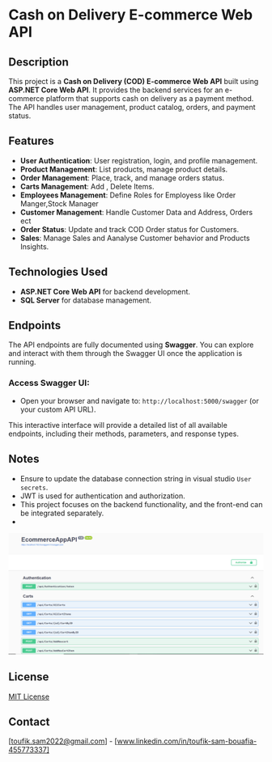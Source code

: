 # Cash on Delivery E-commerce Web API

## Description
This project is a **Cash on Delivery (COD) E-commerce Web API** built using **ASP.NET Core Web API**. It provides the backend services for an e-commerce platform that supports cash on delivery as a payment method. The API handles user management, product catalog, orders, and payment status.

## Features
- **User Authentication**: User registration, login, and profile management.
- **Product Management**: List products, manage product details.
- **Order Management**: Place, track, and manage orders status.
- **Carts Management**: Add , Delete Items.
- **Employees Management**: Define Roles for Employess like Order Manger,Stock Manager
- **Customer Management**: Handle Customer Data and Address, Orders ect
- **Order Status**: Update and track COD Order status for Customers.
- **Sales**: Manage Sales and Aanalyse Customer behavior and Products Insights.

## Technologies Used
- **ASP.NET Core Web API** for backend development.
- **SQL Server** for database management.
 
## Endpoints
The API endpoints are fully documented using **Swagger**. You can explore and interact with them through the Swagger UI once the application is running.

### Access Swagger UI:
- Open your browser and navigate to: `http://localhost:5000/swagger` (or your custom API URL).

This interactive interface will provide a detailed list of all available endpoints, including their methods, parameters, and response types.


## Notes
- Ensure to update the database connection string in visual studio `User secrets`.
- JWT is used for authentication and authorization.
- This project focuses on the backend functionality, and the front-end can be integrated separately.
- 
![image alt](https://github.com/Toufik-Sam/COD-EcomShop-API/blob/Master/Capture1.PNG)

## License
[MIT License](LICENSE)

## Contact
[toufik.sam2022@gmail.com] - [www.linkedin.com/in/toufik-sam-bouafia-455773337]

